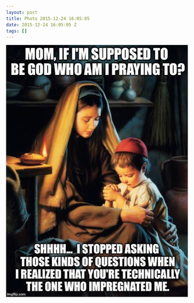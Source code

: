 ```yaml
---
layout: post
title: Photo 2015-12-24 16:05:05
date: 2015-12-24 16:05:05 Z
tags: []
---
```

![](/media/2015/12/135850905406.jpg)
